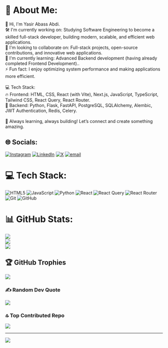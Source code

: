 # 💫 About Me:
👋 Hi, I'm Yasir Abass Abdi.<br>🛠 I'm currently working on: Studying Software Engineering to become a skilled full-stack developer, building modern, scalable, and efficient web applications.<br>🤝 I'm looking to collaborate on: Full-stack projects, open-source contributions, and innovative web applications.<br>🌱 I'm currently learning: Advanced Backend development (having already completed Frontend Development).. <br>⚡ Fun fact: I enjoy optimizing system performance and making applications more efficient.<br><br>💻 Tech Stack:<br>🔥 Frontend: HTML, CSS, React (with Vite), Next.js, JavaScript, TypeScript, Tailwind CSS, React Query, React Router.<br>🚀 Backend: Python, Flask, FastAPI, PostgreSQL, SQLAlchemy, Alembic, JWT Authentication, Redis, Celery.<br><br>🚀 Always learning, always building! Let’s connect and create something amazing.


## 🌐 Socials:
[![Instagram](https://img.shields.io/badge/Instagram-%23E4405F.svg?logo=Instagram&logoColor=white)](https://instagram.com/https://www.instagram.com/itz.him.yasir/) [![LinkedIn](https://img.shields.io/badge/LinkedIn-%230077B5.svg?logo=linkedin&logoColor=white)](https://linkedin.com/in/https://www.linkedin.com/in/yasir-abass-608537352/) [![X](https://img.shields.io/badge/X-black.svg?logo=X&logoColor=white)](https://x.com/https://x.com/itz_him_yasir) [![email](https://img.shields.io/badge/Email-D14836?logo=gmail&logoColor=white)](mailto:yasirabass554@gmail.com) 

# 💻 Tech Stack:
![HTML5](https://img.shields.io/badge/html5-%23E34F26.svg?style=for-the-badge&logo=html5&logoColor=white) ![JavaScript](https://img.shields.io/badge/javascript-%23323330.svg?style=for-the-badge&logo=javascript&logoColor=%23F7DF1E) ![Python](https://img.shields.io/badge/python-3670A0?style=for-the-badge&logo=python&logoColor=ffdd54) ![React](https://img.shields.io/badge/react-%2320232a.svg?style=for-the-badge&logo=react&logoColor=%2361DAFB) ![React Query](https://img.shields.io/badge/-React%20Query-FF4154?style=for-the-badge&logo=react%20query&logoColor=white) ![React Router](https://img.shields.io/badge/React_Router-CA4245?style=for-the-badge&logo=react-router&logoColor=white) ![Git](https://img.shields.io/badge/git-%23F05033.svg?style=for-the-badge&logo=git&logoColor=white) ![GitHub](https://img.shields.io/badge/github-%23121011.svg?style=for-the-badge&logo=github&logoColor=white)
# 📊 GitHub Stats:
![](https://github-readme-stats.vercel.app/api?username=Yasir554&theme=dark&hide_border=false&include_all_commits=true&count_private=true)<br/>
![](https://nirzak-streak-stats.vercel.app/?user=Yasir554&theme=dark&hide_border=false)<br/>
![](https://github-readme-stats.vercel.app/api/top-langs/?username=Yasir554&theme=dark&hide_border=false&include_all_commits=true&count_private=true&layout=compact)

## 🏆 GitHub Trophies
![](https://github-profile-trophy.vercel.app/?username=Yasir554&theme=radical&no-frame=false&no-bg=false&margin-w=4)

### ✍️ Random Dev Quote
![](https://quotes-github-readme.vercel.app/api?type=horizontal&theme=radical)

### 🔝 Top Contributed Repo
![](https://github-contributor-stats.vercel.app/api?username=Yasir554&limit=5&theme=dark&combine_all_yearly_contributions=true)

---
[![](https://visitcount.itsvg.in/api?id=Yasir554&icon=0&color=0)](https://visitcount.itsvg.in)

<!-- Proudly created with GPRM ( https://gprm.itsvg.in ) -->
